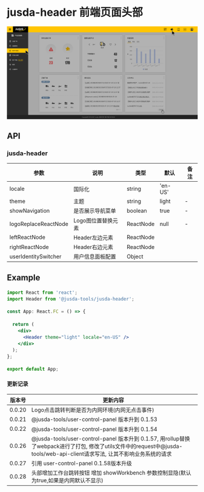 # jusda-header 前端页面头部

![UI](./doc/ui.jpg)

## API
### jusda-header
| 参数                  | 说明              | 类型       | 默认   | 备注 |
| --------------------- | ----------------- | --------- | -----  | ---- |
| locale               | 国际化              | string  |  'en-US' |  |      |
| theme                | 主题               | string    | light   | - |
| showNavigation       | 是否展示导航菜单    | boolean    | true  | -    |
| logoReplaceReactNode  | Logo图位置替换元素 | ReactNode  | null | -    |
| leftReactNode        | Header左边元素    | ReactNode  |   |  |      |
| rightReactNode        | Header右边元素    | ReactNode  |   |  |      |
| userIdentitySwitcher        | 用户信息面板配置    | Object  |   |  |      |

## Example

```jsx
import React from 'react';
import Header from '@jusda-tools/jusda-header';

const App: React.FC = () => {
 
  return (
    <div>
      <Header theme="light" locale="en-US" />
    </div>
  );
};

export default App;
```

#### 更新记录

| 版本号               | 更新内容                        
| ------------------ | --------------------------- 
| 0.0.20        | Logo点击跳转判断是否为内网环境(内网无点击事件)             |
| 0.0.21        | @jusda-tools/user-control-panel 版本升到 0.1.53             |
| 0.0.22        | @jusda-tools/user-control-panel 版本升到 0.1.54             |
| 0.0.26        | @jusda-tools/user-control-panel 版本升到 0.1.57, 用rollup替换了webpack进行了打包, 修改了utils文件中的request中@jusda-tools/web-api-client请求写法, 让其不影响业务系统的请求             |
| 0.0.27        | 引用 user-control-panel 0.1.58版本升级    |
| 0.0.28        | 头部增加工作台跳转按钮   增加 showWorkbench 参数控制显隐(默认为true,如果是内网默认不显示)    |